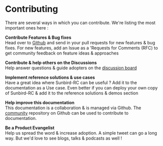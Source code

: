 # Contributing

There are several ways in which you can contribute. We're listing the most important ones here : 

**Contribute Features & Bug fixes**  
Head over to [Github](https://github.com/Sunbird-RC) and send in your pull requests for new features & bug fixes. For new features, add an Issue as a 'Requests for Comments \(RFC\) to get community feedback on feature ideas & approaches 

**Contribute & help others on the Discussions**  
Help answer questions & guide adopters on the [discussion board](https://github.com/Sunbird-RC/community/discussions)

**Implement reference solutions & use cases**   
Have a great idea where Sunbird-RC can be useful ? Add it to the documentation as a Use case. Even better if you can deploy your own copy of Sunbird-RC & add it to the reference solutions & demos section

**Help improve this documentation**  
This documentation is a collaboration & is managed via Github. The [community](https://github.com/Sunbird-RC/community) repository on Github can be used to contribute to documentation. 

**Be a Product Evangelist**   
Help us spread the word & increase adoption. A simple tweet can go a long way. But we'd love to see blogs, talks & podcasts as well !

